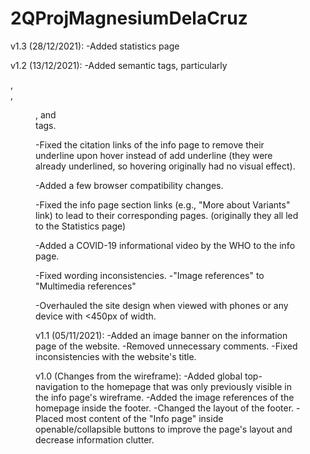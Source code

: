 # 2QProjMagnesiumDelaCruz

v1.3 (28/12/2021):
-Added statistics page







v1.2 (13/12/2021):
-Added semantic tags, particularly <section>, <article>, <figure>, and <aside> tags.

-Fixed the citation links of the info page to remove their underline upon hover instead of add underline (they were already underlined, so hovering originally had no visual effect).

-Added a few browser compatibility changes.

-Fixed the info page section links (e.g., "More about Variants" link) to lead to their corresponding pages. (originally they all led to the Statistics page)

-Added a COVID-19 informational video by the WHO to the info page.

-Fixed wording inconsistencies.
	-"Image references" to "Multimedia references"

-Overhauled the site design when viewed with phones or any device with <450px of width.


	




v1.1 (05/11/2021):
-Added an image banner on the information page of the website.
-Removed unnecessary comments.
-Fixed inconsistencies with the website's title.


v1.0 (Changes from the wireframe):
-Added global top-navigation to the homepage that was only previously visible in the info page's wireframe.
-Added the image references of the homepage inside the footer.
-Changed the layout of the footer.
-Placed most content of the "Info page" inside openable/collapsible buttons to improve the page's layout and decrease information clutter.
